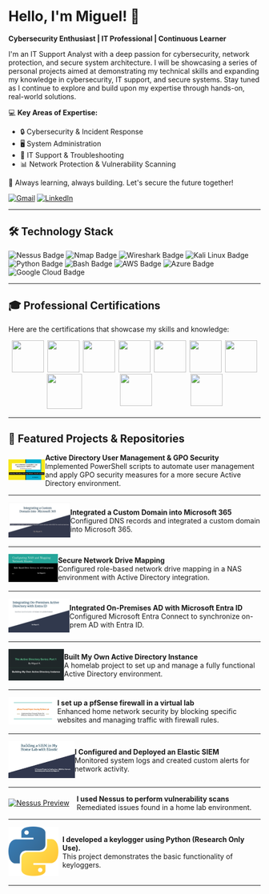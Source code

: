 # Hello, I'm Miguel! 👋

**Cybersecurity Enthusiast | IT Professional | Continuous Learner**

I'm an IT Support Analyst with a deep passion for cybersecurity, network protection, and secure system architecture. I will be showcasing a series of personal projects aimed at demonstrating my technical skills and expanding my knowledge in cybersecurity, IT support, and secure systems. Stay tuned as I continue to explore and build upon my expertise through hands-on, real-world solutions.

💻 **Key Areas of Expertise:**
- 🔒 Cybersecurity & Incident Response
- 🖥️ System Administration
- 🔧 IT Support & Troubleshooting
- 📊 Network Protection & Vulnerability Scanning

🌟 Always learning, always building. Let's secure the future together!

<p align="left">
  <a href="mailto:miguelkent3@gmail.com"><img src="https://img.shields.io/badge/Gmail-red?style=for-the-badge&logo=gmail&logoColor=white" alt="Gmail"></a>
  <a href="https://www.linkedin.com/in/miguelkent/"><img src="https://img.shields.io/badge/LinkedIn-blue?style=for-the-badge&logo=linkedin&logoColor=white" alt="LinkedIn"></a>
</p>

---

## 🛠️ Technology Stack 

<p>
  <img src="https://img.shields.io/badge/Nessus-0A7E05?style=for-the-badge&logo=nessus&logoColor=white" alt="Nessus Badge"/>
  <img src="https://img.shields.io/badge/Nmap-4EAA25?style=for-the-badge&logo=nmap&logoColor=white" alt="Nmap Badge"/>
  <img src="https://img.shields.io/badge/Wireshark-1679A7?style=for-the-badge&logo=wireshark&logoColor=white" alt="Wireshark Badge"/>
  <img src="https://img.shields.io/badge/Kali_Linux-557C94?style=for-the-badge&logo=kali-linux&logoColor=white" alt="Kali Linux Badge"/>
  <img src="https://img.shields.io/badge/Python-3776AB?style=for-the-badge&logo=python&logoColor=white" alt="Python Badge"/>
  <img src="https://img.shields.io/badge/Bash-4EAA25?style=for-the-badge&logo=gnu-bash&logoColor=white" alt="Bash Badge"/>
  <img src="https://img.shields.io/badge/AWS-FF9900?style=for-the-badge&logo=amazon-aws&logoColor=white" alt="AWS Badge"/>
  <img src="https://img.shields.io/badge/Azure-0078D4?style=for-the-badge&logo=microsoft-azure&logoColor=white" alt="Azure Badge"/>
  <img src="https://img.shields.io/badge/Google_Cloud-4285F4?style=for-the-badge&logo=google-cloud&logoColor=white" alt="Google Cloud Badge"/>
</p>

---

## 🎓 Professional Certifications

Here are the certifications that showcase my skills and knowledge:

<div style="display: flex; flex-wrap: wrap; justify-content: space-evenly;">
  <a href="https://www.credly.com/badges/318858b5-14da-4484-8f6e-74562b29bb6a/public_url"><img src="https://images.credly.com/size/64x64/images/0c6d9839-f468-4adc-987d-5cfae4a9ee67/image.png" style="width: 64px; height: 64px;"></a>
  <a href="https://www.credly.com/badges/c2c6523c-9a11-49e4-a189-816dd372a89c/public_url"><img src="https://images.credly.com/size/680x680/images/f6d62c5d-1e1d-4de6-92ee-8dc8c80b1c7b/blob" style="width: 64px; height: 64px;"></a>
  <a href="https://www.credly.com/badges/2694a9bc-83f4-402a-8744-7c2484fbcc9a/public_url"><img src="https://images.credly.com/size/64x64/images/be8fcaeb-c769-4858-b567-ffaaa73ce8cf/image.png" style="width: 64px; height: 64px;"></a>
  <a href="https://www.credly.com/badges/637d7259-f22f-4fc0-b39b-7895b12c0e9b/public_url"><img src="https://images.credly.com/size/64x64/images/74790a75-8451-400a-8536-92d792c5184a/CompTIA_Security_2Bce.png" style="width: 64px; height: 64px;"></a>
  <a href="https://www.credly.com/badges/35748d57-2838-4e74-a6f1-cc9fd76ec091/public_url"><img src="https://images.credly.com/size/64x64/images/a850079a-75bb-41e1-adae-dedfabcf597c/Professional_Certificate_-_IBM_Cybersecurity_Analyst.png" style="width: 64px; height: 64px;"></a>
  <a href="https://www.credly.com/badges/3b67395f-85bd-49b3-8e5a-ba2d0481f891/public_url"><img src="https://images.credly.com/size/64x64/images/5cb4b153-44d8-410c-97c6-6afba3faa4af/Comptia_CySA_2Bce.png" style="width: 64px; height: 64px;"></a>
  <a href="https://www.credly.com/badges/ae6579d6-3e0a-447c-bc5f-9b8d82855770/public_url"><img src="https://images.credly.com/size/64x64/images/00634f82-b07f-4bbd-a6bb-53de397fc3a6/image.png" style="width: 64px; height: 64px;"></a>
  <a href="https://www.credly.com/badges/4b76d54e-91aa-4b34-afb1-132948b07d8b/public_url"><img src="https://images.credly.com/size/680x680/images/eda22a60-7b46-426c-89df-681b25600b9f/blob" style="width: 70px; height: 70px;"></a>
  <a href="https://www.credly.com/badges/141042aa-f085-4a18-b878-0e2672af1024/public_url"><img src="https://images.credly.com/size/64x64/images/336eebfc-0ac3-4553-9a67-b402f491f185/azure-administrator-associate-600x600.png" style="width: 64px; height: 64px;"></a>
  <a href="https://www.credly.com/badges/43aa8891-7533-4e10-90bf-e6c2cb1f0f73/public_url"><img src="https://images.credly.com/size/64x64/images/e1fc05b2-959b-45a4-8d20-124b1df121fe/CompTIA_Network_2Bce.png" style="width: 64px; height: 64px;"></a>
</div>

---

## 🚀 Featured Projects & Repositories

<div style="display: flex; align-items: center; margin-bottom: 15px;">
  <a href="https://github.com/MiguelKnt/Active-Directory-Security-GPO-and-PowerShell-Automation/blob/main/Active%20Directory%20Automation_%20User%20Management%20%26%20GPO%20Security.pdf" target="_blank">
    <img src="https://github.com/MiguelKnt/Active-Directory-Security-GPO-and-PowerShell-Automation/blob/main/image.png" alt="Active Directory GPO and PowerShell Automation Preview" width="150" style="margin-right: 15px;">
  </a>
  <div>
    <strong>Active Directory User Management & GPO Security</strong><br>
    Implemented PowerShell scripts to automate user management and apply GPO security measures for a more secure Active Directory environment.
  </div>
</div>

---

<div style="display: flex; align-items: center; margin-bottom: 15px;">
  <a href="https://github.com/MiguelKnt/M365-Domain-Integration-/blob/main/Microsoft%20365%20Domain%20Integration.pdf" target="_blank">
    <img src="https://github.com/MiguelKnt/M365-Domain-Integration-/blob/main/Cover%20image.JPG?raw=true" alt="Microsoft 365 Domain Integration Preview" width="150" style="margin-right: 15px;">
  </a>
  <div>
    <strong>Integrated a Custom Domain into Microsoft 365</strong><br>
    Configured DNS records and integrated a custom domain into Microsoft 365.
  </div>
</div>

---

<div style="display: flex; align-items: center; margin-bottom: 15px;">
  <a href="https://github.com/MiguelKnt/RoleBased-Drive-Mapping-NAS/blob/main/NAS_Drive%20Mapping.pdf" target="_blank">
    <img src="https://github.com/MiguelKnt/RoleBased-Drive-Mapping-NAS/blob/main/Network%20Drive%20Mapping.PNG" alt="Role Based Drive Mapping NAS Preview" width="150" style="margin-right: 15px;">
  </a>
  <div>
    <strong>Secure Network Drive Mapping</strong><br>
    Configured role-based network drive mapping in a NAS environment with Active Directory integration.
  </div>
</div>

---

<div style="display: flex; align-items: center; margin-bottom: 15px;">
  <a href="https://github.com/MiguelKnt/Microsoft-Entra-Connect/blob/main/Microsoft%20Entra%20Connect%20.pdf" target="_blank">
    <img src="https://github.com/MiguelKnt/Microsoft-Entra-Connect/blob/main/cover%20image.png" alt="Microsoft Entra Connect Preview" width="150" style="margin-right: 15px;">
  </a>
  <div>
    <strong>Integrated On-Premises AD with Microsoft Entra ID</strong><br>
    Configured Microsoft Entra Connect to synchronize on-prem AD with Entra ID.
  </div>
</div>

---


<div style="display: flex; align-items: center; margin-bottom: 15px;">
  <a href="https://github.com/MiguelKnt/Active-Directory-Homelab/blob/main/Active%20Directory%20Part%201%20(1).pdf" target="_blank">
    <img src="https://github.com/MiguelKnt/Active-Directory-Homelab/blob/main/Active%20Directory%20preview%20image.jpg" alt="Active Directory Homelab Preview" width="150" style="margin-right: 15px; height: auto;">
  </a>
  <div>
    <strong>Built My Own Active Directory Instance</strong><br>
    A homelab project to set up and manage a fully functional Active Directory environment.
  </div>
</div>

---

<div style="display: flex; align-items: center; margin-bottom: 15px;">
  <a href="https://github.com/MiguelKnt/pfSense-Firewall-Project/blob/main/pfSense%20Firewall%20Project_%20Securing%20My%20Home%20Lab%20(1).pdf" target="_blank">
    <img src="https://raw.githubusercontent.com/MiguelKnt/pfSense-Firewall-Project/main/Firewall%20Preview.png" alt="pfSense Firewall Preview" width="150" style="margin-right: 15px;">
  </a>
  <div>
    <strong>I set up a pfSense firewall in a virtual lab</strong><br>
    Enhanced home network security by blocking specific websites and managing traffic with firewall rules.
  </div>
</div>

---

<div style="display: flex; align-items: center; margin-bottom: 15px;">
  <a href="https://github.com/MiguelKnt/Elastic-SIEM-Home-Lab/blob/main/SIEM_Home_Lab_Project_Presentation.pdf" target="_blank">
    <img src="https://raw.githubusercontent.com/MiguelKnt/Elastic-SIEM-Home-Lab/main/Siem%20Preview.jpg" alt="Elastic SIEM Preview" width="150" style="margin-right: 15px;">
  </a>
  <div>
    <strong>I Configured and Deployed an Elastic SIEM</strong><br>
    Monitored system logs and created custom alerts for network activity.
  </div>
</div>

---

<div style="display: flex; align-items: center; margin-bottom: 15px;">
  <a href="https://github.com/MiguelKnt/Nessus-Vulnerability-Scanning/blob/main/Nessus_SMB_Vulnerability_Remediation.pdf" target="_blank">
    <img src="https://raw.githubusercontent.com/MiguelKnt/Nessus-Vulnerability-Scanning/main/Nessus%20Preview.jpg" alt="Nessus Preview" width="150" style="margin-right: 15px;">
  </a>
  <div>
    <strong>I used Nessus to perform vulnerability scans</strong><br>
    Remediated issues found in a home lab environment.
  </div>
</div>

---

<div style="display: flex; align-items: center; margin-bottom: 15px;">
  <a href="https://github.com/MiguelKnt/Python-Keylogger-Local-Testing-Only-/blob/main/README.md" target="_blank">
    <img src="https://github.com/MiguelKnt/Python-Keylogger-Local-Testing-Only-/blob/main/python-logo.png" alt="Python Keylogger" width="100" style="margin-right: 15px; height: auto;">
  </a>
  <div>
    <strong>I developed a keylogger using Python (Research Only Use).</strong><br>
    This project demonstrates the basic functionality of keyloggers.
  </div>
</div>

---
